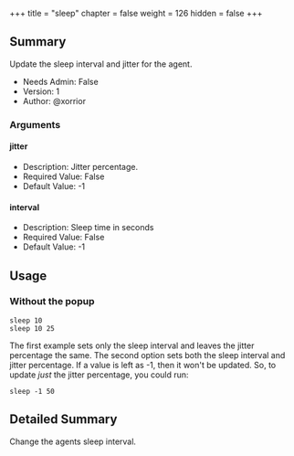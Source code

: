 +++
title = "sleep"
chapter = false
weight = 126
hidden = false
+++

## Summary
Update the sleep interval and jitter for the agent.

  
- Needs Admin: False  
- Version: 1  
- Author: @xorrior  

### Arguments

#### jitter

- Description: Jitter percentage.  
- Required Value: False  
- Default Value: -1  

#### interval

- Description: Sleep time in seconds  
- Required Value: False  
- Default Value: -1  

## Usage
### Without the popup
```
sleep 10
sleep 10 25
```
The first example sets only the sleep interval and leaves the jitter percentage the same. The second option sets both the sleep interval and jitter percentage. If a value is left as -1, then it won't be updated. So, to update _just_ the jitter percentage, you could run:
```
sleep -1 50
```


## Detailed Summary

Change the agents sleep interval.